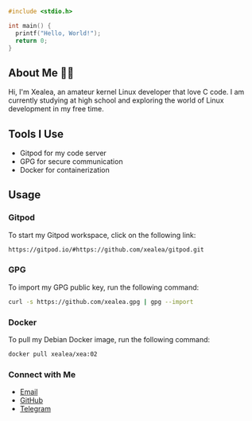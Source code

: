 ```c
#include <stdio.h>

int main() {
  printf("Hello, World!");
  return 0;
}
```

## About Me 🙋‍♂️
Hi, I'm Xealea, an amateur kernel Linux developer that love C code. I am currently studying at high school and exploring the world of Linux development in my free time.

## Tools I Use 
- Gitpod for my code server
- GPG for secure communication
- Docker for containerization

## Usage

### Gitpod
To start my Gitpod workspace, click on the following link:
```bash
https://gitpod.io/#https://github.com/xealea/gitpod.git
```

### GPG
To import my GPG public key, run the following command:
```bash
curl -s https://github.com/xealea.gpg | gpg --import
```

### Docker
To pull my Debian Docker image, run the following command:
```bash
docker pull xealea/xea:02
```

### Connect with Me
- [Email](xealea@xeadev.my.id)
- [GitHub](https://github.com/xealea)
- [Telegram](https://t.me/xealea)
